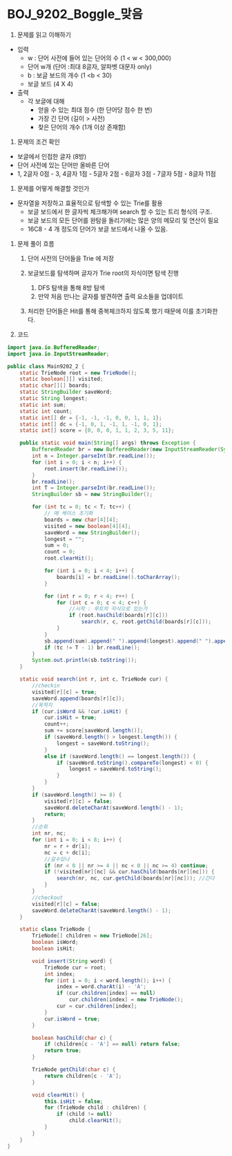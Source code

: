 # BOJ_9202_Boggle_맞음

1. 문제를 읽고 이해하기
- 입력
    - w : 단어 사전에 들어 있는 단어의 수 (1 < w < 300,000)
    - 단어 w개 (단어 :최대 8글자, 알파벳 대문자 only)
    - b : 보글 보드의 개수 (1 <b < 30)
    - 보글 보드 (4 X 4)
- 출력
    - 각 보글에 대해
        - 얻을 수 있는 최대 점수 (한 단어당 점수 한 번)
        - 가장 긴 단어 (길이 > 사전)
        - 찾은 단어의 개수 (1개 이상 존재함)

1. 문제의 조건 확인
- 보글에서 인접한 글자 (8방)
- 단어 사전에 있는 단어만 올바른 단어
- 1, 2글자 0점 - 3, 4글자 1점 - 5글자 2점 - 6글자 3점 - 7글자 5점 - 8글자 11점

1. 문제를 어떻게 해결할 것인가
- 문자열을 저장하고 효율적으로 탐색할 수 있는 Trie를 활용
    - 보글 보드에서 한 글자씩 체크해가며 search 할 수 있는 트리 형식의 구조.
    - 보글 보드의 모든 단어를 완탐을 돌리기에는 많은 양의 메모리 및 연산이 필요
    - 16C8 - 4 개 정도의 단어가 보글 보드에서 나올 수 있음.

1. 문제 풀이 흐름
    1. 단어 사전의 단어들을 Trie 에 저장
    2. 보글보드를 탐색하며 글자가 Trie root의 자식이면 탐색 진행
        1. DFS 탐색을 통해 8방 탐색
        2. 만약 처음 만나는 글자를 발견하면 출력 요소들을 업데이트
    
    5. 처리한 단어들은 Hit를 통해 중복체크하지 않도록 했기 때문에 이를 초기화한다.
    

1. 코드

```java
import java.io.BufferedReader;
import java.io.InputStreamReader;

public class Main9202_2 {
    static TrieNode root = new TrieNode();
    static boolean[][] visited;
    static char[][] boards;
    static StringBuilder saveWord;
    static String longest;
    static int sum;
    static int count;
    static int[] dr = {-1, -1, -1, 0, 0, 1, 1, 1};
    static int[] dc = {-1, 0, 1, -1, 1, -1, 0, 1};
    static int[] score = {0, 0, 0, 1, 1, 2, 3, 5, 11};

    public static void main(String[] args) throws Exception {
        BufferedReader br = new BufferedReader(new InputStreamReader(System.in));
        int n = Integer.parseInt(br.readLine());
        for (int i = 0; i < n; i++) {
            root.insert(br.readLine());
        }
        br.readLine();
        int T = Integer.parseInt(br.readLine());
        StringBuilder sb = new StringBuilder();

        for (int tc = 0; tc < T; tc++) {
            // 매 케이스 초기화
            boards = new char[4][4];
            visited = new boolean[4][4];
            saveWord = new StringBuilder();
            longest = "";
            sum = 0;
            count = 0;
            root.clearHit();

            for (int i = 0; i < 4; i++) {
                boards[i] = br.readLine().toCharArray();
            }

            for (int r = 0; r < 4; r++) {
                for (int c = 0; c < 4; c++) {
                    //시작 : 루트의 자식으로 있는가
                    if (root.hasChild(boards[r][c]))
                        search(r, c, root.getChild(boards[r][c]));
                }
            }
            sb.append(sum).append(" ").append(longest).append(" ").append(count).append("\n");
            if (tc != T - 1) br.readLine();
        }
        System.out.println(sb.toString());
    }

    static void search(int r, int c, TrieNode cur) {
        //checkin
        visited[r][c] = true;
        saveWord.append(boards[r][c]);
        //목적지
        if (cur.isWord && !cur.isHit) {
            cur.isHit = true;
            count++;
            sum += score[saveWord.length()];
            if (saveWord.length() > longest.length()) {
                longest = saveWord.toString();
            }
            else if (saveWord.length() == longest.length()) {
                if (saveWord.toString().compareTo(longest) < 0) {
                    longest = saveWord.toString();
                }
            }
        }
        if (saveWord.length() >= 8) {
            visited[r][c] = false;
            saveWord.deleteCharAt(saveWord.length() - 1);
            return;
        }
        //순회
        int nr, nc;
        for (int i = 0; i < 8; i++) {
            nr = r + dr[i];
            nc = c + dc[i];
            //갈수있나
            if (nr < 0 || nr >= 4 || nc < 0 || nc >= 4) continue;
            if (!visited[nr][nc] && cur.hasChild(boards[nr][nc])) {
                search(nr, nc, cur.getChild(boards[nr][nc])); //간다
            }
        }
        //checkout
        visited[r][c] = false;
        saveWord.deleteCharAt(saveWord.length() - 1);
    }

    static class TrieNode {
        TrieNode[] children = new TrieNode[26];
        boolean isWord;
        boolean isHit;

        void insert(String word) {
            TrieNode cur = root;
            int index;
            for (int i = 0; i < word.length(); i++) {
                index = word.charAt(i) - 'A';
                if (cur.children[index] == null)
                    cur.children[index] = new TrieNode();
                cur = cur.children[index];
            }
            cur.isWord = true;
        }

        boolean hasChild(char c) {
            if (children[c - 'A'] == null) return false;
            return true;
        }

        TrieNode getChild(char c) {
            return children[c - 'A'];
        }

        void clearHit() {
            this.isHit = false;
            for (TrieNode child : children) {
                if (child != null)
                    child.clearHit();
            }
        }
    }
}
```